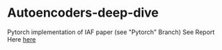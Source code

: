 # Autoencoders-deep-dive
Pytorch implementation of IAF paper (see "Pytorch" Branch)
See Report Here [here](https://github.com/lollcat/Autoencoders-deep-dive/blob/Pytorch/Report.pdf)


